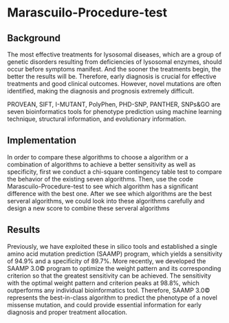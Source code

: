 # Marascuilo-Procedure-test 

## Background

The most effective treatments for lysosomal diseases, which are a group of genetic disorders resulting from deficiencies of lysosomal enzymes, should occur before symptoms manifest. And the sooner the treatments begin, the better the results will be. Therefore, early diagnosis is crucial for effective treatments and good clinical outcomes. However, novel mutations are often identified, making the diagnosis and prognosis extremely difficult.

PROVEAN, SIFT, I-MUTANT, PolyPhen, PHD-SNP, PANTHER, SNPs&GO are seven bioinformatics tools for phenotype prediction using machine learning technique, structural information, and evolutionary information. 

## Implementation

In order to compare these algorithms to choose a algorithm or a combination of algorithms to achieve a better sensitivity as well as specificity, first we conduct a chi-square contingency table test to compare the behavior of the existing seven algorithms. Then, use the code Marascuilo-Procedure-test to see which algorithm has a significant difference with the best one. After we see which algorithms are the best serveral algorithms, we could look into these algorithms carefully and design a new score to combine these serveral algorithms

## Results

Previously, we have exploited these in silico tools and established a single amino acid mutation prediction (SAAMP) program, which yields a sensitivity of 94.9% and a specificity of 89.7%. More recently, we developed the SAAMP 3.0© program to optimize the weight pattern and its corresponding criterion so that the greatest sensitivity can be achieved. The sensitivity with the optimal weight pattern and criterion peaks at 98.8%, which outperforms any individual bioinformatics tool. Therefore, SAAMP 3.0© represents the best-in-class algorithm to predict the phenotype of a novel missense mutation, and could provide essential information for early diagnosis and proper treatment allocation.
